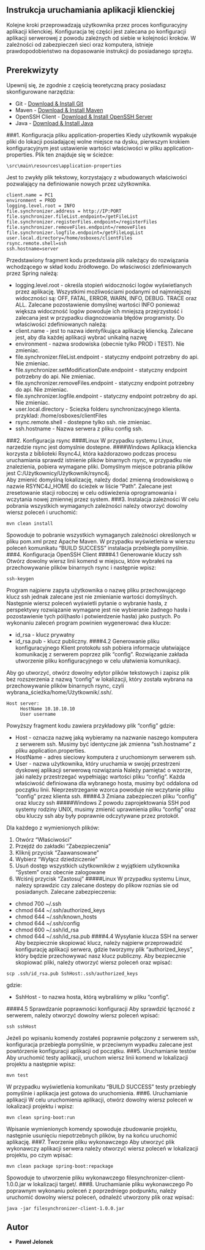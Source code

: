 ##	Instrukcja uruchamiania aplikacji klienckiej
Kolejne kroki przeprowadzają użytkownika przez proces konfiguracyjny aplikacji klienckiej. Konfiguracja tej części
jest zalecana po konfiguracji aplikacji serwerowej z powodu zależnych od siebie w kolejności kroków. 
W zależności od zabezpieczeń sieci oraz komputera, istnieje prawdopodobieństwo na dopasowanie instrukcji do posiadanego 
sprzętu.
## Prerekwizyty
Upewnij się, że zgodnie z częścią teoretyczną pracy posiadasz skonfigurowane narzędzia:
* Git - [Download & Install Git](https://git-scm.com/downloads)
* Maven - [Download & Install Maven](https://maven.apache.org/) 
* OpenSSH Client - [Download & Install OpenSSH Server](https://www.bleepingcomputer.com/news/microsoft/how-to-install-the-built-in-windows-10-openssh-server/)
* Java - [Download & Install Java](https://maven.apache.org/)


###1.	Konfiguracja pliku application-properties
Kiedy użytkownik wypakuje pliki do lokacji posiadającej wolne miejsce na dysku, pierwszym krokiem konfiguracyjnym 
jest ustawienie wartości właściwości w pliku application-properties. Plik ten znajduje się w ścieżce:
```
\src\main\resources\application-properties
```
Jest to zwykły plik tekstowy, korzystający z wbudowanych właściwości pozwalający na definiowanie nowych 
przez użytkownika.
```
client.name = PC1   
environment = PROD   
logging.level.root = INFO   
file.synchronizer.address = http://IP:PORT   
file.synchronizer.fileList.endpoint=/getFileList  
file.synchronizer.registerFiles.endpoint=/registerFiles
file.synchronizer.removeFiles.endpoint=/removeFiles  
file.synchronizer.logfile.endpoint=/getFileLogList  
user.local.directory=/home/osboxes/clientFiles
rsync.remote.shell=ssh  
ssh.hostname=server   
 ```
Przedstawiony fragment kodu przedstawia plik należący do rozwiązania wchodzącego w skład kodu źródłowego.
Do właściwości zdefiniowanych przez Spring należą:
-	logging.level.root - określa stopień widoczności logów wyświetlanych przez aplikację. Wszystkimi możliwościami 
podanymi od najmniejszej widoczności są: OFF, FATAL, ERROR, WARN, INFO, DEBUG. TRACE oraz ALL. Zalecane 
pozostawienie domyślnej wartości INFO ponieważ większa widoczność logów powoduje ich mniejszą przejrzystość i zalecana 
jest w przypadku diagnozowania błędów programisty.
Do właściwości zdefiniowanych należą:
-	client.name - jest to nazwa identyfikująca aplikację kliencką. Zalecane jest, aby dla każdej aplikacji wybrać 
unikalną nazwę
-	environment - nazwa srodowiska (obecnie tylko PROD i TEST). Nie zmieniac.
-	file.synchronizer.fileList.endpoint - statyczny endpoint potrzebny do api. Nie zmieniac.
-	file.synchronizer.setModificationDate.endpoint - statyczny endpoint potrzebny do api. Nie zmieniac.
-	file.synchronizer.removeFiles.endpoint - statyczny endpoint potrzebny do api. Nie zmieniac.
-	file.synchronizer.logfile.endpoint - statyczny endpoint potrzebny do api. Nie zmieniac.
-	user.local.directory - Sciezka folderu synchronizacyjnego klienta. przyklad: /home/osboxes/clientFiles
-	rsync.remote.shell - dostepne tylko ssh. nie zmieniac.
-	ssh.hostname - Nazwa serwera z pliku config ssh.
 
###2.	Konfiguracja rsync
####Linux
W przypadku systemu Linux, narzedzie rsync jest domyslnie dostepne.
####Windows
Aplikacja kliencka korzysta z biblioteki Rsync4J, która każdorazowo podczas procesu uruchamiania sprawdź istnienie 
plików binarnych rsync, w przypadku nie znalezienia, pobiera wymagane pliki. Domyślnym miejsce pobrania plików 
jest C:/Użytkownicy/Użytkownik/rsync4j.  
Aby zmienić domyślną lokalizację, należy dodać zmienną środowiskową  o nazwie RSYNC4J_HOME do ścieżek w liście “Path”. 
Zalecane  jest zresetowanie stacji roboczej w celu odświeżenia oprogramowania i wczytania nowej zmiennej 
przez system.
###3.	Instalacja zależności
W celu pobrania wszystkich wymaganych zależności należy otworzyć dowolny wiersz poleceń i uruchomić:
 ```
mvn clean install           
 ```                                              
Spowoduje to pobranie wszystkich wymaganych zależności określonych w pliku pom.xml przez Apache Maven. W przypadku 
wyświetlenia w wierszu poleceń komunikatu “BUILD SUCCESS” instalacja przebiegła pomyślnie.
###4.	Konfiguracja OpenSSH Client
####4.1	Generowanie kluczy ssh
Otwórz dowolny wiersz linii komend w miejscu, które wybrałeś na przechowywanie plików binarnych rsync i następnie wpisz:
 ```
ssh-keygen
 ```
Program najpierw zapyta użytkownika o nazwę pliku przechowującego klucz ssh jednak zalecane jest nie zmienianie wartości
 domyślnych. Następnie wiersz poleceń wyświetli pytanie o wybranie hasła, z perspektywy rozwiązanie wymagane jest nie 
 wybieranie żadnego hasła i pozostawienie tych pól(hasło i potwierdzenie hasła) jako pustych. Po wykonaniu zaleceń 
 program powinien wygenerować dwa klucze: 
- id_rsa - klucz prywatny 
- id_rsa.pub - klucz publiczny.
####4.2	Generowanie pliku konfiguracyjnego
Klient protokołu ssh pobiera informacje ułatwiające komunikację z serwerem poprzez plik “config”. Rozwiązanie 
zakłada utworzenie pliku konfiguracyjnego w celu ułatwienia komunikacji.
 
Aby go utworzyć, otwórz dowolny edytor plików tekstowych i zapisz plik bez rozszerzenia z nazwą “config” w lokalizacji,
 który została wybrana na przechowywanie plików binarnych rsync, czyli wybrana_ścieżka/home/Użytkownik/.ssh/.
```
Host server: 
     HostName 10.10.10.10  
     User username
```
Powyższy fragment kodu zawiera przykładowy plik “config” gdzie:
-	Host - oznacza nazwę jaką wybieramy na nazwanie naszego komputera z serwerem ssh. Musimy być identyczne jak 
zmienna “ssh.hostname” z pliku application.properties.
-	HostName - adres sieciowy komputera z uruchomionym serwerem ssh.
-	User - nazwa użytkownika, który uruchamia w swojej przestrzeni dyskowej aplikacji serwerową rozwiązania
Należy pamiętać o wzorze, jaki należy przestrzegać wypełniając wartości pliku “config”. Każda właściwość definiowana 
dla wybranego hosta, musimy być oddalona od początku linii. Nieprzestrzeganie wzorca powoduje nie wczytanie 
pliku “config” przez klienta ssh.
####4.3	Zmiana zabezpieczeń pliku “config” oraz kluczy ssh
#####Windows
Z powodu zaprojektowania SSH pod systemy rodziny UNIX, musimy zmienić uprawnienia pliku “config” oraz obu kluczy ssh 
aby były poprawnie odczytywane przez protokół.

Dla każdego z wymienionych plików:
1.	Otwórz “Właściwości”
2.	Przejdź do zakładki “Zabezpieczenia”
3.	Kliknij przycisk “Zaawansowane”
4.	Wybierz “Wyłącz dziedziczenie”
5.	Usuń dostęp wszystkich użytkowników z wyjątkiem użytkownika “System” oraz obecnie zalogowane
6.	Wciśnij przycisk “Zastosuj”
#####Linux
W przypadku systemu Linux, nalezy sprawdzic czy zalecane dostepy do plikow roznias sie od posiadanych.
Zalecane zabezpieczenia:
 - chmod 700 ~/.ssh
 - chmod 644 ~/.ssh/authorized_keys
 - chmod 644 ~/.ssh/known_hosts
 - chmod 644 ~/.ssh/config
 - chmod 600 ~/.ssh/id_rsa
 - chmod 644 ~/.ssh/id_rsa.pub
####4.4 Wysyłanie klucza SSH na serwer
Aby bezpiecznie skopiować klucz, należy najpierw przeprowadzić konfigurację aplikacji serwera, gdzie tworzymy plik 
“authorized_keys”, który będzie przechowywać nasz klucz publiczny.
Aby bezpiecznie skopiować pliki, należy otworzyć wiersz poleceń oraz wpisać:
```
scp .ssh/id_rsa.pub SshHost:.ssh/authorized_keys
```
gdzie:
 - 	SshHost - to nazwa hosta, którą wybraliśmy w pliku “config”.
 
####4.5 Sprawdzanie poprawności konfiguracji
Aby sprawdzić łączność z serwerem, należy otworzyć dowolny wiersz poleceń wpisać:
```
ssh sshHost
```
Jeżeli po wpisaniu komendy zostałeś poprawnie połączony z serwerem ssh, konfiguracja przebiegła pomyślnie, w przeciwnym 
wypadku zalecane jest powtórzenie konfiguracji aplikacji od początku.
###5.	Uruchamianie testów
Aby uruchomić testy aplikacji, uruchom wiersz linii komend w lokalizacji projektu a następnie wpisz:
```
mvn test  
```
W przypadku wyświetlenia komunikatu “BUILD SUCCESS” testy przebiegły pomyślnie i  aplikacja jest gotowa do uruchomienia.
###6.	Uruchamianie aplikacji
W celu uruchomienia aplikacji, otwórz dowolny wiersz poleceń w lokalizacji projektu i wpisz:
```
mvn clean spring-boot:run  
```
Wpisanie wymienionych komendy spowoduje zbudowanie projektu, następnie usunięciu niepotrzebnych plików, by na końcu uruchomić aplikację.
###7.	Tworzenie pliku wykonawczego
Aby utworzyć plik wykonawczy aplikacji serwera należy otworzyć wiersz poleceń w lokalizacji projektu, po czym wpisać:
```
mvn clean package spring-boot:repackage 
```
Spowoduje to utworzenie pliku wykonawczego filesynchronizer-client-1.0.0.jar w lokalizacji target/.
###8.	Uruchamianie pliku wykonawczego
Po poprawnym wykonaniu poleceń z poprzedniego podpunktu, należy uruchomić dowolny wiersz poleceń, odnaleźć utworzony 
plik oraz wpisać:
```
java -jar filesynchronizer-client-1.0.0.jar
```
## Autor
* **Paweł Jelonek** 
